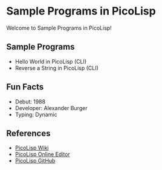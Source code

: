 # Sample Programs in PicoLisp

Welcome to Sample Programs in PicoLisp!

## Sample Programs

- Hello World in PicoLisp (CLI)
- Reverse a String in PicoLisp (CLI)

## Fun Facts

- Debut: 1988
- Developer: Alexander Burger
- Typing: Dynamic

## References

- [PicoLisp Wiki](https://www.picolisp.com)
- [PicoLisp Online Editor](https://www.jdoodle.com/execute-picolisp-online)
- [PicoLisp GitHub](https://github.com/picolisp/picolisp)
